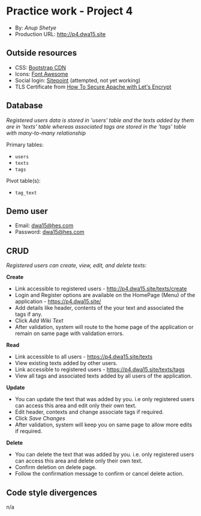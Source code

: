 # Practice work - Project 4
+ By: *Anup Shetye*
+ Production URL: <http://p4.dwa15.site>

## Outside resources
+ CSS: [Bootstrap CDN](https://www.bootstrapcdn.com)
+ Icons: [Font Awesome](https://fontawesome.com)
+ Social login: [Sitepoint](https://www.sitepoint.com/easily-add-social-logins-to-your-app-with-socialite/) (attempted, not yet working)
+ TLS Certificate from [How To Secure Apache with Let's Encrypt](https://www.digitalocean.com/community/tutorials/how-to-secure-apache-with-let-s-encrypt-on-ubuntu-14-04)


## Database
*Registered users data is stored in 'users' table and the texts added by them are in 'texts' table whereas associated tags are stored in the 'tags' table with many-to-many relationship*

Primary tables:
  + `users`
  + `texts`
  + `tags`
  
Pivot table(s):
  + `tag_text`

## Demo user
+ Email: dwa15@hes.com
+ Password: dwa15@hes.com

## CRUD
*Registered users can create, view, edit, and delete texts:*

__Create__
  + Link accessible to registered users - <http://p4.dwa15.site/texts/create>
  + Login and Register options are available on the HomePage (Menu) of the application - <https://p4.dwa15.site/>
  + Add details like header, contents of the your text and associated the tags if any.
  + Click *Add Wiki Text*
  + After validation, system will route to the home page of the application or remain on same page with validation errors.
  
__Read__
  + Link accessible to all users - <https://p4.dwa15.site/texts>
  + View existing texts added by other users.
  + Link accessible to registered users - <https://p4.dwa15.site/texts/tags>
  + View all tags and associated texts added by all users of the application.
  
__Update__
  + You can update the text that was added by you. i.e only registered users can access this area and edit only their own text.
  + Edit header, contexts and change associate tags if required.
  + Click *Save Changes*
  + After validation, system will keep you on same page to allow more edits if required.
  
__Delete__
  + You can delete the text that was added by you. i.e. only registered users can access this area and delete only their own text.
  + Confirm deletion on delete page.
  + Follow the confirmation message to confirm or cancel delete action.

## Code style divergences
n/a
